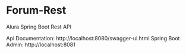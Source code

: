 # Forum-Rest
Alura Spring Boot Rest API

Api Documentation: http://localhost:8080/swagger-ui.html
Spring Boot Admin: http://localhost:8081
